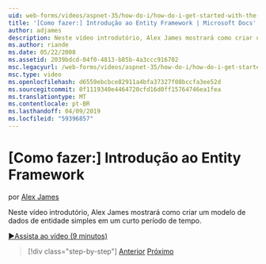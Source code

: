 ```yaml
---
uid: web-forms/videos/aspnet-35/how-do-i/how-do-i-get-started-with-the-entity-framework
title: '[Como fazer:] Introdução ao Entity Framework | Microsoft Docs'
author: adjames
description: Neste vídeo introdutório, Alex James mostrará como criar um modelo de dados de entidade simples em um curto período de tempo.
ms.author: riande
ms.date: 05/22/2008
ms.assetid: 2039bdcd-04f0-4813-b85b-4a3ccc916702
msc.legacyurl: /web-forms/videos/aspnet-35/how-do-i/how-do-i-get-started-with-the-entity-framework
msc.type: video
ms.openlocfilehash: d6559ebcbce82911a4bfa37327f08bccfa3ee52d
ms.sourcegitcommit: 0f1119340e4464720cfd16d0ff15764746ea1fea
ms.translationtype: MT
ms.contentlocale: pt-BR
ms.lasthandoff: 04/09/2019
ms.locfileid: "59396857"
---
```

# <a name="how-do-i-get-started-with-the-entity-framework"></a>[Como fazer:] Introdução ao Entity Framework

por [Alex James](https://github.com/adjames)

Neste vídeo introdutório, Alex James mostrará como criar um modelo de dados de entidade simples em um curto período de tempo.

[&#9654;Assista ao vídeo (9 minutos)](https://channel9.msdn.com/Blogs/ASP-NET-Site-Videos/how-do-i-get-started-with-the-entity-framework)

> [!div class="step-by-step"]
> [Anterior](how-do-i-converting-a-net-20-windows-forms-application-to-net-35.md)
> [Próximo](how-do-i-use-the-new-entity-data-source.md)
